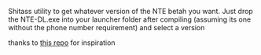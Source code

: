 Shitass utility to get whatever version of the NTE betah you want. Just drop the NTE-DL.exe into your launcher folder after compiling (assuming its one without the phone number requirement) and select a version

thanks to [this repo](https://github.com/keitarogg/NTE-DOWNLOAD-HELP) for inspiration 
